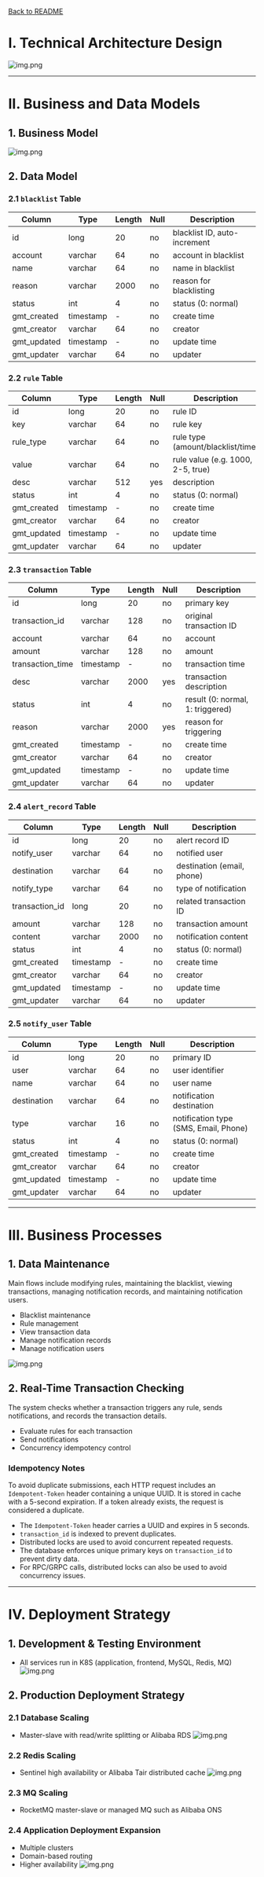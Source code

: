 [Back to README](../README.md)

# I. Technical Architecture Design

![img.png](img/design-overview.png)

---

# II. Business and Data Models

## 1. Business Model

![img.png](img/system-models.png)

## 2. Data Model

### 2.1 `blacklist` Table

| Column      | Type      | Length | Null | Description                |
|-------------|-----------|--------|------|----------------------------|
| id          | long      | 20     | no   | blacklist ID, auto-increment |
| account     | varchar   | 64     | no   | account in blacklist        |
| name        | varchar   | 64     | no   | name in blacklist           |
| reason      | varchar   | 2000   | no   | reason for blacklisting     |
| status      | int       | 4      | no   | status (0: normal)          |
| gmt_created | timestamp | -      | no   | create time                 |
| gmt_creator | varchar   | 64     | no   | creator                     |
| gmt_updated | timestamp | -      | no   | update time                 |
| gmt_updater | varchar   | 64     | no   | updater                     |

### 2.2 `rule` Table

| Column     | Type    | Length | Null | Description                    |
|------------|---------|--------|------|--------------------------------|
| id         | long    | 20     | no   | rule ID                        |
| key        | varchar | 64     | no   | rule key                       |
| rule_type  | varchar | 64     | no   | rule type (amount/blacklist/time) |
| value      | varchar | 64     | no   | rule value (e.g. 1000, 2-5, true) |
| desc       | varchar | 512    | yes  | description                    |
| status     | int     | 4      | no   | status (0: normal)             |
| gmt_created| timestamp| -     | no   | create time                    |
| gmt_creator| varchar | 64     | no   | creator                        |
| gmt_updated| timestamp| -     | no   | update time                    |
| gmt_updater| varchar | 64     | no   | updater                        |

### 2.3 `transaction` Table

| Column          | Type      | Length | Null | Description                                  |
|-----------------|-----------|--------|------|----------------------------------------------|
| id              | long      | 20     | no   | primary key                                  |
| transaction_id  | varchar   | 128    | no   | original transaction ID                      |
| account         | varchar   | 64     | no   | account                                      |
| amount          | varchar   | 128    | no   | amount                                       |
| transaction_time| timestamp | -      | no   | transaction time                             |
| desc            | varchar   | 2000   | yes  | transaction description                      |
| status          | int       | 4      | no   | result (0: normal, 1: triggered)             |
| reason          | varchar   | 2000   | yes  | reason for triggering                        |
| gmt_created     | timestamp | -      | no   | create time                                  |
| gmt_creator     | varchar   | 64     | no   | creator                                      |
| gmt_updated     | timestamp | -      | no   | update time                                  |
| gmt_updater     | varchar   | 64     | no   | updater                                      |

### 2.4 `alert_record` Table

| Column       | Type      | Length | Null | Description                        |
|--------------|-----------|--------|------|------------------------------------|
| id           | long      | 20     | no   | alert record ID                    |
| notify_user  | varchar   | 64     | no   | notified user                      |
| destination  | varchar   | 64     | no   | destination (email, phone)         |
| notify_type  | varchar   | 64     | no   | type of notification               |
| transaction_id| long     | 20     | no   | related transaction ID             |
| amount       | varchar   | 128    | no   | transaction amount                 |
| content      | varchar   | 2000   | no   | notification content               |
| status       | int       | 4      | no   | status (0: normal)                 |
| gmt_created  | timestamp | -      | no   | create time                        |
| gmt_creator  | varchar   | 64     | no   | creator                            |
| gmt_updated  | timestamp | -      | no   | update time                        |
| gmt_updater  | varchar   | 64     | no   | updater                            |

### 2.5 `notify_user` Table

| Column      | Type      | Length | Null | Description                       |
|-------------|-----------|--------|------|-----------------------------------|
| id          | long      | 20     | no   | primary ID                        |
| user        | varchar   | 64     | no   | user identifier                   |
| name        | varchar   | 64     | no   | user name                         |
| destination | varchar   | 64     | no   | notification destination          |
| type        | varchar   | 16     | no   | notification type (SMS, Email, Phone) |
| status      | int       | 4      | no   | status (0: normal)                |
| gmt_created | timestamp | -      | no   | create time                       |
| gmt_creator | varchar   | 64     | no   | creator                           |
| gmt_updated | timestamp | -      | no   | update time                       |
| gmt_updater | varchar   | 64     | no   | updater                           |

---

# III. Business Processes

## 1. Data Maintenance

Main flows include modifying rules, maintaining the blacklist, viewing transactions, managing notification records, and maintaining notification users.

- Blacklist maintenance
- Rule management
- View transaction data
- Manage notification records
- Manage notification users

![img.png](img/data-manaule.png)

## 2. Real-Time Transaction Checking

The system checks whether a transaction triggers any rule, sends notifications, and records the transaction details.

- Evaluate rules for each transaction
- Send notifications
- Concurrency idempotency control

### Idempotency Notes

To avoid duplicate submissions, each HTTP request includes an `Idempotent-Token` header containing a unique UUID. It is stored in cache with a 5-second expiration. If a token already exists, the request is considered a duplicate.

- The `Idempotent-Token` header carries a UUID and expires in 5 seconds.
- `transaction_id` is indexed to prevent duplicates.
- Distributed locks are used to avoid concurrent repeated requests.
- The database enforces unique primary keys on `transaction_id` to prevent dirty data.
- For RPC/GRPC calls, distributed locks can also be used to avoid concurrency issues.

---

# IV. Deployment Strategy

## 1. Development & Testing Environment

- All services run in K8S (application, frontend, MySQL, Redis, MQ)
![img.png](img/allineone-deployment.png)

## 2. Production Deployment Strategy

### 2.1 Database Scaling

- Master-slave with read/write splitting or Alibaba RDS
![img.png](img/database-extends.png)

### 2.2 Redis Scaling

- Sentinel high availability or Alibaba Tair distributed cache
![img.png](img/redis-extends.png)

### 2.3 MQ Scaling

- RocketMQ master-slave or managed MQ such as Alibaba ONS

### 2.4 Application Deployment Expansion

- Multiple clusters
- Domain-based routing
- Higher availability
![img.png](img/app-extends.png)
